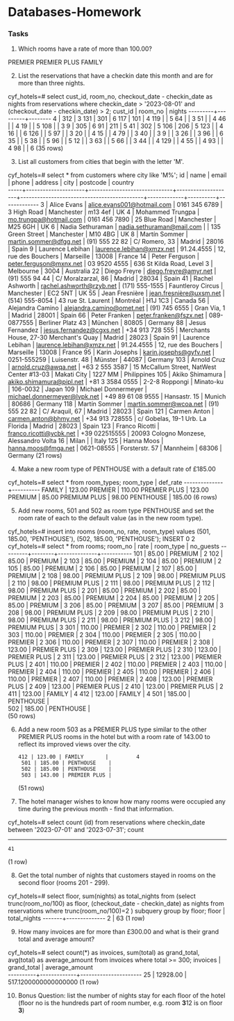 # Databases-Homework

### Tasks

1.  Which rooms have a rate of more than 100.00?

PREMIER
PREMIER PLUS
FAMILY

2.  List the reservations that have a checkin date this month and are for more than three nights.

cyf_hotels=# select cust_id, room_no, checkout_date - checkin_date as nights from reservations where checkin_date > '2023-08-01' and (checkout_date - checkin_date) > 2;
cust_id | room_no | nights
---------+---------+--------
4 | 312 | 3
131 | 301 | 6
117 | 101 | 4
119 | | 5
64 | | 3
51 | | 4
46 | | 4
19 | | 5
108 | | 3
9 | 305 | 6
91 | 211 | 5
41 | 302 | 5
106 | 206 | 5
123 | | 4
16 | | 6
126 | | 5
97 | | 3
20 | | 4
15 | | 4
79 | | 3
40 | | 3
9 | | 3
26 | | 3
96 | | 6
35 | | 5
38 | | 5
96 | | 5
12 | | 3
63 | | 5
66 | | 3
44 | | 4
129 | | 4
55 | | 4
93 | | 4
98 | | 6
(35 rows)

3.  List all customers from cities that begin with the letter 'M'.

cyf_hotels=# select \* from customers where city like 'M%';
id | name | email | phone | address | city | postcode | country  
-----+---------------------+------------------------------+--------------------+--------------------------------------------+-------------+----------+-------------
3 | Alice Evans | alice.evans001@hotmail.com | 0161 345 6789 | 3 High Road | Manchester | m13 4ef | UK
4 | Mohammed Trungpa | mo.trungpa@hotmail.com | 0161 456 7890 | 25 Blue Road | Manchester | M25 6GH | UK
6 | Nadia Sethuraman | nadia.sethuraman@mail.com | | 135 Green Street | Manchester | M10 4BG | UK
8 | Martín Sommer | martin.sommer@dfgg.net | (91) 555 22 82 | C/ Romero, 33 | Madrid | 28016 | Spain
9 | Laurence Lebihan | laurence.lebihan@xmzx.net | 91.24.4555 | 12, rue des Bouchers | Marseille | 13008 | France
14 | Peter Ferguson | peter.ferguson@mxnx.net | 03 9520 4555 | 636 St Kilda Road, Level 3 | Melbourne | 3004 | Australia
22 | Diego Freyre | diego.freyre@amyr.net | (91) 555 94 44 | C/ Moralzarzal, 86 | Madrid | 28034 | Spain
41 | Rachel Ashworth | rachel.ashworth@rzyb.net | (171) 555-1555 | Fauntleroy Circus | Manchester | EC2 5NT | UK
55 | Jean Fresnière | jean.fresnière@uxsm.net | (514) 555-8054 | 43 rue St. Laurent | Montréal | H1J 1C3 | Canada
56 | Alejandra Camino | alejandra.camino@omet.net | (91) 745 6555 | Gran Vía, 1 | Madrid | 28001 | Spain
66 | Peter Franken | peter.franken@fszx.net | 089-0877555 | Berliner Platz 43 | München | 80805 | Germany
88 | Jesus Fernandez | jesus.fernandez@cgxs.net | +34 913 728 555 | Merchants House, 27-30 Merchant's Quay | Madrid | 28023 | Spain
91 | Laurence Lebihan | laurence.lebihan@xmzx.net | 91.24.4555 | 12, rue des Bouchers | Marseille | 13008 | France
95 | Karin Josephs | karin.josephs@gyfv.net | 0251-555259 | Luisenstr. 48 | Münster | 44087 | Germany
103 | Arnold Cruz | arnold.cruz@awqa.net | +63 2 555 3587 | 15 McCallum Street, NatWest Center #13-03 | Makati City | 1227 MM | Philippines
105 | Akiko Shimamura | akiko.shimamura@pipl.net | +81 3 3584 0555 | 2-2-8 Roppongi | Minato-ku | 106-0032 | Japan
109 | Michael Donnermeyer | michael.donnermeyer@lvpk.net | +49 89 61 08 9555 | Hansastr. 15 | Munich | 80686 | Germany
118 | Martín Sommer | martín.sommer@wcoa.net | (91) 555 22 82 | C/ Araquil, 67 | Madrid | 28023 | Spain
121 | Carmen Anton | carmen.anton@bhmy.net | +34 913 728555 | c/ Gobelas, 19-1 Urb. La Florida | Madrid | 28023 | Spain
123 | Franco Ricotti | franco.ricotti@ycbk.net | +39 022515555 | 20093 Cologno Monzese, Alessandro Volta 16 | Milan | | Italy
125 | Hanna Moos | hanna.moos@fmga.net | 0621-08555 | Forsterstr. 57 | Mannheim | 68306 | Germany
(21 rows)

4.  Make a new room type of PENTHOUSE with a default rate of £185.00

cyf_hotels=# select \* from room_types;
room_type | def_rate
--------------+----------
FAMILY | 123.00
PREMIER | 110.00
PREMIER PLUS | 123.00
PREMIUM | 85.00
PREMIUM PLUS | 98.00
PENTHOUSE | 185.00
(6 rows)

5.  Add new rooms, 501 and 502 as room type PENTHOUSE and set the room rate of each to the default value (as in the new room type).

cyf_hotels=# insert into rooms (room_no, rate, room_type) values (501, 185.00, 'PENTHOUSE'), (502, 185.00, 'PENTHOUSE');
INSERT 0 2
cyf_hotels=# select \* from rooms;
room_no | rate | room_type | no_guests
---------+--------+--------------+-----------
101 | 85.00 | PREMIUM | 2
102 | 85.00 | PREMIUM | 2
103 | 85.00 | PREMIUM | 2
104 | 85.00 | PREMIUM | 2
105 | 85.00 | PREMIUM | 2
106 | 85.00 | PREMIUM | 2
107 | 85.00 | PREMIUM | 2
108 | 98.00 | PREMIUM PLUS | 2
109 | 98.00 | PREMIUM PLUS | 2
110 | 98.00 | PREMIUM PLUS | 2
111 | 98.00 | PREMIUM PLUS | 2
112 | 98.00 | PREMIUM PLUS | 2
201 | 85.00 | PREMIUM | 2
202 | 85.00 | PREMIUM | 2
203 | 85.00 | PREMIUM | 2
204 | 85.00 | PREMIUM | 2
205 | 85.00 | PREMIUM | 3
206 | 85.00 | PREMIUM | 3
207 | 85.00 | PREMIUM | 3
208 | 98.00 | PREMIUM PLUS | 2
209 | 98.00 | PREMIUM PLUS | 2
210 | 98.00 | PREMIUM PLUS | 2
211 | 98.00 | PREMIUM PLUS | 3
212 | 98.00 | PREMIUM PLUS | 3
301 | 110.00 | PREMIER | 2
302 | 110.00 | PREMIER | 2
303 | 110.00 | PREMIER | 2
304 | 110.00 | PREMIER | 2
305 | 110.00 | PREMIER | 2
306 | 110.00 | PREMIER | 2
307 | 110.00 | PREMIER | 2
308 | 123.00 | PREMIER PLUS | 2
309 | 123.00 | PREMIER PLUS | 2
310 | 123.00 | PREMIER PLUS | 2
311 | 123.00 | PREMIER PLUS | 2
312 | 123.00 | PREMIER PLUS | 2
401 | 110.00 | PREMIER | 2
402 | 110.00 | PREMIER | 2
403 | 110.00 | PREMIER | 2
404 | 110.00 | PREMIER | 2
405 | 110.00 | PREMIER | 2
406 | 110.00 | PREMIER | 2
407 | 110.00 | PREMIER | 2
408 | 123.00 | PREMIER PLUS | 2
409 | 123.00 | PREMIER PLUS | 2
410 | 123.00 | PREMIER PLUS | 2
411 | 123.00 | FAMILY | 4
412 | 123.00 | FAMILY | 4
501 | 185.00 | PENTHOUSE |  
 502 | 185.00 | PENTHOUSE |  
(50 rows)

6.  Add a new room 503 as a PREMIER PLUS type similar to the other PREMIER PLUS rooms in the hotel but with a room rate of 143.00 to reflect its improved views over the city.

        412 | 123.00 | FAMILY       |         4
         501 | 185.00 | PENTHOUSE    |
         502 | 185.00 | PENTHOUSE    |
         503 | 143.00 | PREMIER PLUS |

    (51 rows)

7.  The hotel manager wishes to know how many rooms were occupied any time during the previous month - find that information.

cyf_hotels=# select count (id) from reservations where checkin_date between '2023-07-01' and '2023-07-31';
count

---

    41

(1 row)

8.  Get the total number of nights that customers stayed in rooms on the second floor (rooms 201 - 299).

cyf_hotels=# select floor, sum(nights) as total_nights from (select trunc(room_no/100) as floor, (checkout_date - checkin_date) as nights from reservations where trunc(room_no/100)=2 ) subquery group by floor;
floor | total_nights
-------+--------------
2 | 63
(1 row)

9.  How many invoices are for more than £300.00 and what is their grand total and average amount?

cyf_hotels=# select count(\*) as invoices, sum(total) as grand_total, avg(total) as average_amount from invoices where total >= 300;
invoices | grand_total | average_amount  
----------+-------------+----------------------
25 | 12928.00 | 517.1200000000000000
(1 row)

10. Bonus Question: list the number of nights stay for each floor of the hotel (floor no is the hundreds part of room number, e.g. room **3**12 is on floor **3**)
